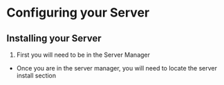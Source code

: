 # Configuring your Server
## Installing your Server
1. First you will need to be in the Server Manager
- Once you are in the server manager, you will need to locate the server install section
